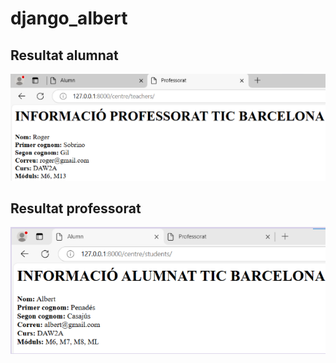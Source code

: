 # django_albert
## Resultat alumnat
![Resultat alumnes](image-1.png)

## Resultat professorat
![Resultat profes](image.png)
